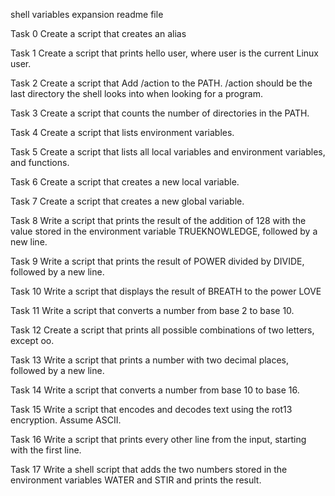 shell variables expansion readme file

Task 0 Create a script that creates an alias

Task 1 Create a script that prints hello user, where user is the current Linux user.

Task 2 Create a script that Add /action to the PATH. /action should be the last directory the shell looks into when looking for a program.

Task 3 Create a script that counts the number of directories in the PATH.

Task 4 Create a script that lists environment variables.

Task 5 Create a script that lists all local variables and environment variables, and functions.

Task 6 Create a script that creates a new local variable.

Task 7 Create a script that creates a new global variable.

Task 8 Write a script that prints the result of the addition of 128 with the value stored in the environment variable TRUEKNOWLEDGE, followed by a new line.

Task 9 Write a script that prints the result of POWER divided by DIVIDE, followed by a new line.

Task 10 Write a script that displays the result of BREATH to the power LOVE

Task 11 Write a script that converts a number from base 2 to base 10.

Task 12 Create a script that prints all possible combinations of two letters, except oo.

Task 13 Write a script that prints a number with two decimal places, followed by a new line.

Task 14 Write a script that converts a number from base 10 to base 16.

Task 15 Write a script that encodes and decodes text using the rot13 encryption. Assume ASCII.

Task 16 Write a script that prints every other line from the input, starting with the first line.

Task 17 Write a shell script that adds the two numbers stored in the environment variables WATER and STIR and prints the result.
